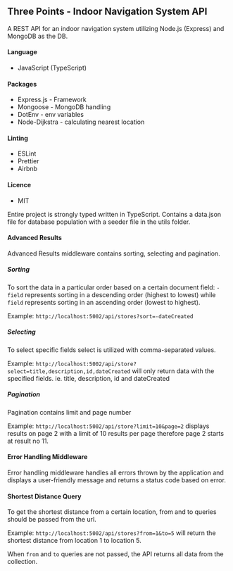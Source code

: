## Three Points - Indoor Navigation System API

A REST API for an indoor navigation system utilizing Node.js (Express) and MongoDB as the DB.

#### Language

- JavaScript (TypeScript)

#### Packages

- Express.js - Framework
- Mongoose - MongoDB handling
- DotEnv - env variables
- Node-Dijkstra - calculating nearest location

#### Linting

- ESLint
- Prettier
- Airbnb

#### Licence

- MIT

Entire project is strongly typed written in TypeScript. Contains a data.json file for database population with a seeder file in the utils folder.

#### Advanced Results

Advanced Results middleware contains sorting, selecting and pagination.

##### Sorting

To sort the data in a particular order based on a certain document field:
`-field` represents sorting in a descending order (highest to lowest) while `field` represents sorting in an ascending order (lowest to highest).

Example: `http://localhost:5002/api/stores?sort=-dateCreated`

##### Selecting

To select specific fields select is utilized with comma-separated values.

Example: `http://localhost:5002/api/store?select=title,description,id,dateCreated` will only return data with the specified fields. ie. title, description, id and dateCreated

##### Pagination

Pagination contains limit and page number

Example: `http://localhost:5002/api/store?limit=10&page=2` displays results on page 2 with a limit of 10 results per page therefore page 2 starts at result no 11.

#### Error Handling Middleware

Error handling middleware handles all errors thrown by the application and displays a user-friendly message and returns a status code based on error.

#### Shortest Distance Query

To get the shortest distance from a certain location, from and to queries should be passed from the url.

Example: `http://localhost:5002/api/stores?from=1&to=5` will return the shortest distance from location 1 to location 5.

When `from` and `to` queries are not passed, the API returns all data from the collection.

